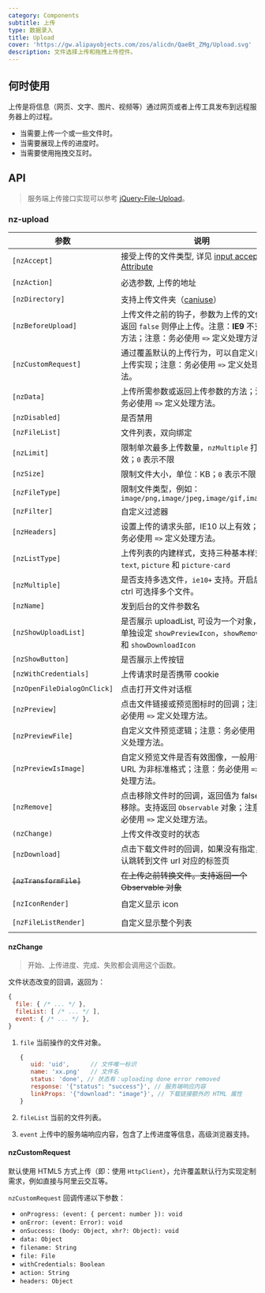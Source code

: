 ```yaml
---
category: Components
subtitle: 上传
type: 数据录入
title: Upload
cover: 'https://gw.alipayobjects.com/zos/alicdn/QaeBt_ZMg/Upload.svg'
description: 文件选择上传和拖拽上传控件。
---
```


## 何时使用

上传是将信息（网页、文字、图片、视频等）通过网页或者上传工具发布到远程服务器上的过程。

- 当需要上传一个或一些文件时。
- 当需要展现上传的进度时。
- 当需要使用拖拽交互时。

## API

> 服务端上传接口实现可以参考 [jQuery-File-Upload](https://github.com/blueimp/jQuery-File-Upload/wiki)。

### nz-upload

| 参数                        | 说明                                                                                                                            | 类型                                                                                             | 默认值       |
| --------------------------- | ------------------------------------------------------------------------------------------------------------------------------- | ------------------------------------------------------------------------------------------------ | ------------ |
| `[nzAccept]`                | 接受上传的文件类型, 详见 [input accept Attribute](https://developer.mozilla.org/en-US/docs/Web/HTML/Element/input#attr-accept)  | `string`                                                                                         | -            |
| `[nzAction]`                | 必选参数, 上传的地址                                                                                                            | `string \| ((file: NzUploadFile) => string \| Observable<string>)`                               | -            |
| `[nzDirectory]`             | 支持上传文件夹（[caniuse](https://caniuse.com/#feat=input-file-directory)）                                                     | `boolean`                                                                                        | `false`      |
| `[nzBeforeUpload]`          | 上传文件之前的钩子，参数为上传的文件，若返回 `false` 则停止上传。注意：**IE9** 不支持该方法；注意：务必使用 `=>` 定义处理方法。 | `(file: NzUploadFile, fileList: NzUploadFile[]) => boolean \| Observable<boolean>`               | -            |
| `[nzCustomRequest]`         | 通过覆盖默认的上传行为，可以自定义自己的上传实现；注意：务必使用 `=>` 定义处理方法。                                            | `(item) => Subscription`                                                                         | -            |
| `[nzData]`                  | 上传所需参数或返回上传参数的方法；注意：务必使用 `=>` 定义处理方法。                                                            | `Object \| ((file: NzUploadFile) => Object \| Observable<{}>)`                                   | -            |
| `[nzDisabled]`              | 是否禁用                                                                                                                        | `boolean`                                                                                        | `false`      |
| `[nzFileList]`              | 文件列表，双向绑定                                                                                                              | `NzUploadFile[]`                                                                                 | -            |
| `[nzLimit]`                 | 限制单次最多上传数量，`nzMultiple` 打开时有效；`0` 表示不限                                                                     | `number`                                                                                         | `0`          |
| `[nzSize]`                  | 限制文件大小，单位：KB；`0` 表示不限                                                                                            | `number`                                                                                         | `0`          |
| `[nzFileType]`              | 限制文件类型，例如：`image/png,image/jpeg,image/gif,image/bmp`                                                                  | `string`                                                                                         | -            |
| `[nzFilter]`                | 自定义过滤器                                                                                                                    | `UploadFilter[]`                                                                                 | -            |
| `[nzHeaders]`               | 设置上传的请求头部，IE10 以上有效；注意：务必使用 `=>` 定义处理方法。                                                           | `Object \| ((file: NzUploadFile) => Object \| Observable<{}>)`                                   | -            |
| `[nzListType]`              | 上传列表的内建样式，支持三种基本样式 `text`, `picture` 和 `picture-card`                                                        | `'text' \| 'picture' \| 'picture-card'`                                                          | `'text'`     |
| `[nzMultiple]`              | 是否支持多选文件，`ie10+` 支持。开启后按住 ctrl 可选择多个文件。                                                                | `boolean`                                                                                        | `false`      |
| `[nzName]`                  | 发到后台的文件参数名                                                                                                            | `string`                                                                                         | `'file'`     |
| `[nzShowUploadList]`        | 是否展示 uploadList, 可设为一个对象，用于单独设定 `showPreviewIcon`，`showRemoveIcon` 和 `showDownloadIcon`                     | `boolean \| { showPreviewIcon?: boolean, showRemoveIcon?: boolean, showDownloadIcon?: boolean }` | `true`       |
| `[nzShowButton]`            | 是否展示上传按钮                                                                                                                | `boolean`                                                                                        | `true`       |
| `[nzWithCredentials]`       | 上传请求时是否携带 cookie                                                                                                       | `boolean`                                                                                        | `false`      |
| `[nzOpenFileDialogOnClick]` | 点击打开文件对话框                                                                                                              | `boolean`                                                                                        | `true`       |
| `[nzPreview]`               | 点击文件链接或预览图标时的回调；注意：务必使用 `=>` 定义处理方法。                                                              | `(file: NzUploadFile) => void`                                                                   | -            |
| `[nzPreviewFile]`           | 自定义文件预览逻辑；注意：务必使用 `=>` 定义处理方法。                                                                          | `(file: NzUploadFile) => Observable<dataURL: string>`                                            | -            |
| `[nzPreviewIsImage]`        | 自定义预览文件是否有效图像，一般用于图像 URL 为非标准格式；注意：务必使用 `=>` 定义处理方法。                                   | `(file: NzUploadFile) => boolean`                                                                | -            |
| `[nzRemove]`                | 点击移除文件时的回调，返回值为 false 时不移除。支持返回 `Observable` 对象；注意：务必使用 `=>` 定义处理方法。                   | `(file: NzUploadFile) => boolean \| Observable<boolean>`                                         | -            |
| `(nzChange)`                | 上传文件改变时的状态                                                                                                            | `EventEmitter<NzUploadChangeParam>`                                                              | -            |
| `[nzDownload]`              | 点击下载文件时的回调，如果没有指定，则默认跳转到文件 url 对应的标签页                                                           | `(file: NzUploadFile) => void`                                                                   | 跳转新标签页 |
| ~~`[nzTransformFile]`~~     | ~~在上传之前转换文件。支持返回一个 Observable 对象~~                                                                            | ~~`(file: NzUploadFile) => NzUploadTransformFileType`~~                                          | -            |
| `[nzIconRender]`            | 自定义显示 icon                                                                                                                 | `TemplateRef<{ $implicit: NzUploadFile }>`                                                       | -            |
| `[nzFileListRender]`        | 自定义显示整个列表                                                                                                              | `TemplateRef<{ $implicit: NzUploadFile[] }>`                                                     | -            |

#### nzChange

> 开始、上传进度、完成、失败都会调用这个函数。

文件状态改变的回调，返回为：

```js
{
  file: { /* ... */ },
  fileList: [ /* ... */ ],
  event: { /* ... */ },
}
```

1. `file` 当前操作的文件对象。

   ```js
   {
      uid: 'uid',      // 文件唯一标识
      name: 'xx.png'   // 文件名
      status: 'done', // 状态有：uploading done error removed
      response: '{"status": "success"}', // 服务端响应内容
      linkProps: '{"download": "image"}', // 下载链接额外的 HTML 属性
   }
   ```

2. `fileList` 当前的文件列表。
3. `event` 上传中的服务端响应内容，包含了上传进度等信息，高级浏览器支持。

#### nzCustomRequest

默认使用 HTML5 方式上传（即：使用 `HttpClient`），允许覆盖默认行为实现定制需求，例如直接与阿里云交互等。

`nzCustomRequest` 回调传递以下参数：

- `onProgress: (event: { percent: number }): void`
- `onError: (event: Error): void`
- `onSuccess: (body: Object, xhr?: Object): void`
- `data: Object`
- `filename: String`
- `file: File`
- `withCredentials: Boolean`
- `action: String`
- `headers: Object`
